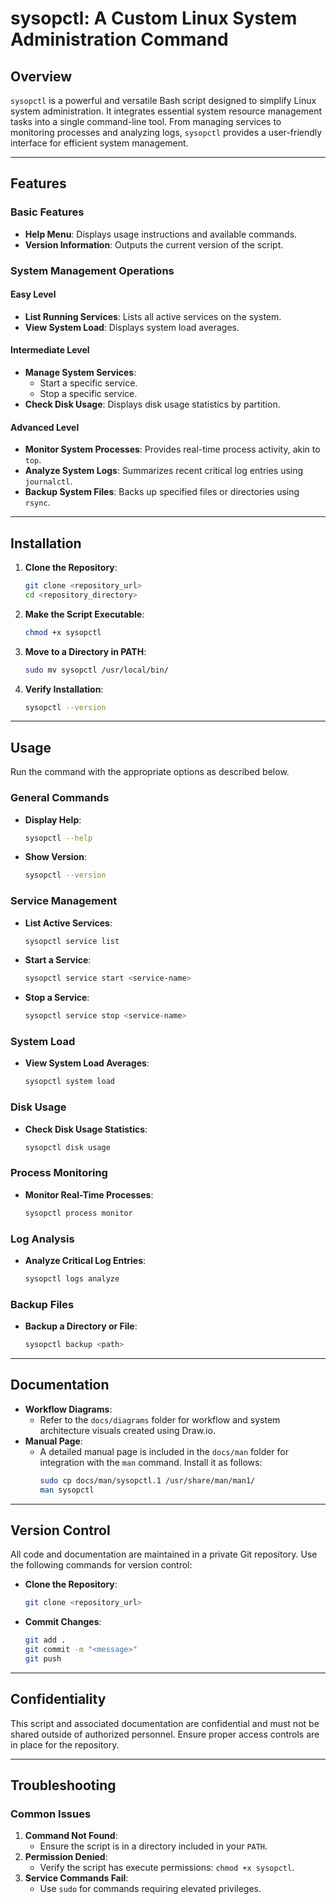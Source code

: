 # sysopctl: A Custom Linux System Administration Command

## Overview
`sysopctl` is a powerful and versatile Bash script designed to simplify Linux system administration. It integrates essential system resource management tasks into a single command-line tool. From managing services to monitoring processes and analyzing logs, `sysopctl` provides a user-friendly interface for efficient system management.

---

## Features
### Basic Features
- **Help Menu**: Displays usage instructions and available commands.
- **Version Information**: Outputs the current version of the script.

### System Management Operations
#### Easy Level
- **List Running Services**: Lists all active services on the system.
- **View System Load**: Displays system load averages.

#### Intermediate Level
- **Manage System Services**:
  - Start a specific service.
  - Stop a specific service.
- **Check Disk Usage**: Displays disk usage statistics by partition.

#### Advanced Level
- **Monitor System Processes**: Provides real-time process activity, akin to `top`.
- **Analyze System Logs**: Summarizes recent critical log entries using `journalctl`.
- **Backup System Files**: Backs up specified files or directories using `rsync`.

---

## Installation
1. **Clone the Repository**:
   ```bash
   git clone <repository_url>
   cd <repository_directory>
   ```
2. **Make the Script Executable**:
   ```bash
   chmod +x sysopctl
   ```
3. **Move to a Directory in PATH**:
   ```bash
   sudo mv sysopctl /usr/local/bin/
   ```
4. **Verify Installation**:
   ```bash
   sysopctl --version
   ```

---

## Usage
Run the command with the appropriate options as described below.

### General Commands
- **Display Help**:
  ```bash
  sysopctl --help
  ```
- **Show Version**:
  ```bash
  sysopctl --version
  ```

### Service Management
- **List Active Services**:
  ```bash
  sysopctl service list
  ```
- **Start a Service**:
  ```bash
  sysopctl service start <service-name>
  ```
- **Stop a Service**:
  ```bash
  sysopctl service stop <service-name>
  ```

### System Load
- **View System Load Averages**:
  ```bash
  sysopctl system load
  ```

### Disk Usage
- **Check Disk Usage Statistics**:
  ```bash
  sysopctl disk usage
  ```

### Process Monitoring
- **Monitor Real-Time Processes**:
  ```bash
  sysopctl process monitor
  ```

### Log Analysis
- **Analyze Critical Log Entries**:
  ```bash
  sysopctl logs analyze
  ```

### Backup Files
- **Backup a Directory or File**:
  ```bash
  sysopctl backup <path>
  ```

---

## Documentation
- **Workflow Diagrams**:
  - Refer to the `docs/diagrams` folder for workflow and system architecture visuals created using Draw.io.
- **Manual Page**:
  - A detailed manual page is included in the `docs/man` folder for integration with the `man` command. Install it as follows:
    ```bash
    sudo cp docs/man/sysopctl.1 /usr/share/man/man1/
    man sysopctl
    ```

---

## Version Control
All code and documentation are maintained in a private Git repository. Use the following commands for version control:
- **Clone the Repository**:
  ```bash
  git clone <repository_url>
  ```
- **Commit Changes**:
  ```bash
  git add .
  git commit -m "<message>"
  git push
  ```

---

## Confidentiality
This script and associated documentation are confidential and must not be shared outside of authorized personnel. Ensure proper access controls are in place for the repository.

---

## Troubleshooting
### Common Issues
1. **Command Not Found**:
   - Ensure the script is in a directory included in your `PATH`.
2. **Permission Denied**:
   - Verify the script has execute permissions: `chmod +x sysopctl`.
3. **Service Commands Fail**:
   - Use `sudo` for commands requiring elevated privileges.

